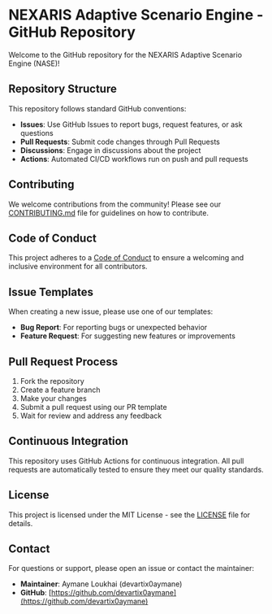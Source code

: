 # NEXARIS Adaptive Scenario Engine - GitHub Repository

Welcome to the GitHub repository for the NEXARIS Adaptive Scenario Engine (NASE)!

## Repository Structure

This repository follows standard GitHub conventions:

- **Issues**: Use GitHub Issues to report bugs, request features, or ask questions
- **Pull Requests**: Submit code changes through Pull Requests
- **Discussions**: Engage in discussions about the project
- **Actions**: Automated CI/CD workflows run on push and pull requests

## Contributing

We welcome contributions from the community! Please see our [CONTRIBUTING.md](../CONTRIBUTING.md) file for guidelines on how to contribute.

## Code of Conduct

This project adheres to a [Code of Conduct](../CODE_OF_CONDUCT.md) to ensure a welcoming and inclusive environment for all contributors.

## Issue Templates

When creating a new issue, please use one of our templates:

- **Bug Report**: For reporting bugs or unexpected behavior
- **Feature Request**: For suggesting new features or improvements

## Pull Request Process

1. Fork the repository
2. Create a feature branch
3. Make your changes
4. Submit a pull request using our PR template
5. Wait for review and address any feedback

## Continuous Integration

This repository uses GitHub Actions for continuous integration. All pull requests are automatically tested to ensure they meet our quality standards.

## License

This project is licensed under the MIT License - see the [LICENSE](../LICENSE) file for details.

## Contact

For questions or support, please open an issue or contact the maintainer:

- **Maintainer**: Aymane Loukhai (devartix0aymane)
- **GitHub**: [https://github.com/devartix0aymane](https://github.com/devartix0aymane)